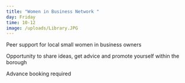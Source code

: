```yaml
---
title: "Women in Business Network "
day: Friday
time: 10-12
image: /uploads/Library.JPG
---
```

Peer support for local small women in business owners

Opportunity to share ideas, get advice and promote yourself within the borough 

Advance booking required